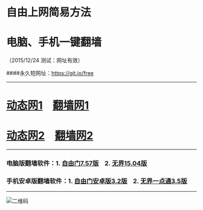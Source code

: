 # 自由上网简易方法
# 电脑、手机一键翻墙
（2015/12/24 测试：网址有效）

####永久短网址：https://git.io/free

***

# <a href="http://d1lg90hzkmshdt.cloudfront.net/dtwdl01.php/1224" target="_blank">动态网1</a>&nbsp;&nbsp;&nbsp;&nbsp;<a href="http://dxlvd9xjbswep.cloudfront.net/fq01.php?id=1" target="_blank">翻墙网1</a>

# <a href="http://dt04.arno.fi/1224" target="_blank">动态网2</a>&nbsp;&nbsp;&nbsp;&nbsp;<a href="http://fq02.olife.org" target="_blank">翻墙网2</a>

***

### 电脑版翻墙软件：1. <a href="http://fq03.imly.org/fgget.php?fid=fg757p.zip" target="_blank">自由门7.57版</a>&nbsp;&nbsp;&nbsp;&nbsp;2. <a href="http://fq03.imly.org/fgget.php?fid=u1504.zip" target="_blank">无界15.04版</a>

### 手机安卓版翻墙软件：1. <a href="http://fq03.imly.org/fgget.php?fid=fgma32.apk" target="_blank">自由门安卓版3.2版</a>&nbsp;&nbsp;&nbsp;&nbsp;2. <a href="http://fq03.imly.org/fgget.php?fid=um3.5.apk" target="_blank">无界一点通3.5版</a>

***

![二维码](http://fq02.olife.org/pic/yjfq0.png)
